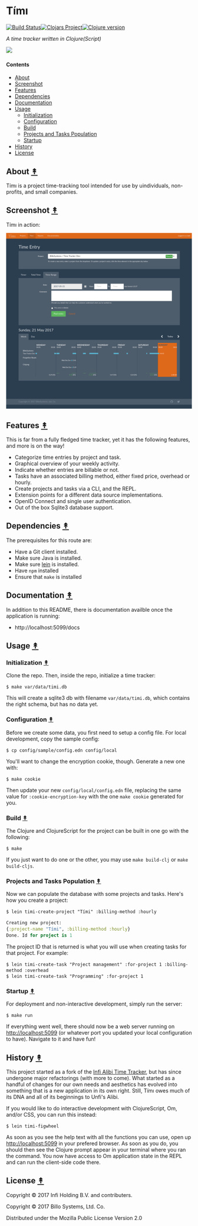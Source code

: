 # Tímı
[![Build Status][travis-badge]][travis][![Clojars Project][clojars-badge]][clojars][![Clojure version][clojure-v]](project.clj)

*A time tracker written in Clojure(Script)*

[![][logo]][logo-large]

#### Contents

* [About](#about-)
* [Screenshot](#screenshot-)
* [Features](#features-)
* [Dependencies](#dependencies-)
* [Documentation](#documentation-)
* [Usage](#usage-)
  * [Initialization](#initialization-)
  * [Configuration](#configuration-)
  * [Build](#build-)
  * [Projects and Tasks Population](#projects-and-tasks-population-)
  * [Startup](#startup-)
* [History](#history-)
* [License](#license-)

## About [&#x219F;](#contents)

Tímı is a project time-tracking tool intended for use by uindividuals, non-profits, and small companies.


## Screenshot [&#x219F;](#contents)

Tímı in action:

![Tími screenshot](resources/docs/screenshot-2.png)


## Features [&#x219F;](#contents)

This is far from a fully fledged time tracker, yet it has the following
features, and more is on the way!

* Categorize time entries by project and task.
* Graphical overview of your weekly activity.
* Indicate whether entries are billable or not.
* Tasks have an associated billing method, either fixed price, overhead or hourly.
* Create projects and tasks via a CLI, and the REPL.
* Extension points for a different data source implementations.
* OpenID Connect and single user authentication.
* Out of the box Sqlite3 database support.


## Dependencies [&#x219F;](#contents)

The prerequisites for this route are:

- Have a Git client installed.
- Make sure Java is installed.
- Make sure [lein](https://leiningen.org/) is installed.
- Have `npm` installed
- Ensure that `make` is installed


## Documentation [&#x219F;](#contents)

In addition to this README, there is documentation availble once the
application is running:

* http://localhost:5099/docs


## Usage [&#x219F;](#contents)

### Initialization [&#x219F;](#contents)

Clone the repo. Then, inside the repo, initialize a time tracker:

```
$ make var/data/timi.db
```

This will create a sqlite3 db with filename `var/data/timi.db`, which contains
the right schema, but has no data yet.


### Configuration [&#x219F;](#contents)

Before we create some data, you first need to setup a config file. For local
development, copy the sample config:

```
$ cp config/sample/config.edn config/local
```

You'll want to change the encryption cookie, though. Generate a new one with:

```
$ make cookie
```

Then update your new `config/local/config.edn` file, replacing the same value
for `:cookie-encryption-key` with the one `make cookie` generated for you.


### Build [&#x219F;](#contents)

The Clojure and ClojureScript for the project can be built in one go with the
following:

```
$ make
```

If you just want to do one or the other, you may use `make build-clj` or
`make build-cljs`.


### Projects and Tasks Population [&#x219F;](#contents)

Now we can populate the database with some projects and tasks. Here's how you
create a project:

```
$ lein timi-create-project "Tími" :billing-method :hourly
```
```clj
Creating new project:
{:project-name "Tími", :billing-method :hourly}
Done. Id for project is 1
```

The project ID that is returned is what you will use when creating tasks for
that project. For example:

```
$ lein timi-create-task "Project management" :for-project 1 :billing-method :overhead
$ lein timi-create-task "Programming" :for-project 1
```


### Startup [&#x219F;](#contents)

For deployment and non-interactive development, simply run the server:

```
$ make run
```

If everything went well, there should now be a web server running on
[http://localhost:5099](http://localhost:5099) (or whatever port you updated your
local configuration to have). Navigate to it and have fun!


## History [&#x219F;](#contents)

This project started as a fork of the
[Infi Alibi Time Tracker](https://github.com/infi-nl/alibi), but has since
undergone major refactorings (with more to come). What started as a
handful of changes for our own needs and aesthetics has evolved into something
that is a new application in its own right. Still, Tímı owes much of its DNA
and all of its beginnings to Unfi's Alibi.

If you would like to do interactive development with ClojureScript, Om, and/or
CSS, you can run this instead:

```
$ lein timi-figwheel
```

As soon as you see the help text with all the functions you can use, open up
[http://localhost:5099](http://localhost:5099) in your prefered browser. As soon
as you do, you should then see the Clojure prompt appear in your terminal where
you ran the command. You now have access to Om application state in the REPL
and can run the client-side code there.


## License [&#x219F;](#contents)

Copyright © 2017 Infi Holding B.V. and contributers.

Copyright © 2017 Billo Systems, Ltd. Co.

Distributed under the Mozilla Public License Version 2.0


<!-- Named page links below: /-->

[travis]: https://travis-ci.org/billosys/timi
[travis-badge]: https://travis-ci.org/billosys/timi.png?branch=master
[deps]: http://jarkeeper.com/billosys/timi
[deps-badge]: http://jarkeeper.com/billosys/timi/status.svg
[logo]: resources/public/images/golden-clock-square-250px.png
[logo-large]: resources/public/images/golden-clock-square-2400px.png
[tag-badge]: https://img.shields.io/github/tag/billosys/timi.svg
[tag]: https://github.com/billosys/timi/tags
[clojure-v]: https://img.shields.io/badge/clojure-1.8.0-blue.svg
[clojars]: https://clojars.org/systems.billo/timi
[clojars-badge]: https://img.shields.io/clojars/v/systems.billo/timi.svg
